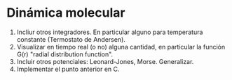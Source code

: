 # Dinámica molecular

1. Incliur otros integradores. En particular alguno para temperatura constante (Termostato de Andersen).
2. Visualizar en tiempo real (o no) alguna cantidad, en particular la función G(r) "radial distribution function".
3. Incluir otros potenciales: Leonard-Jones, Morse. Generalizar.
4. Implementar el punto anterior en C.

